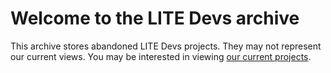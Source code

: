 # Welcome to the LITE Devs archive
This archive stores abandoned LITE Devs projects. They may not represent our current views. You may be interested in viewing [our current projects](https://github.com/litdevs).
